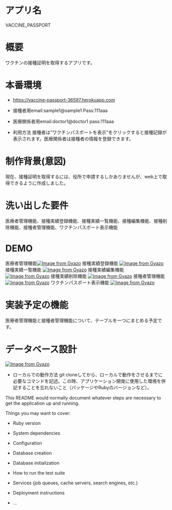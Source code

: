 # アプリ名
VACCINE_PASSPORT

# 概要
ワクチンの接種証明を取得するアプリです。

# 本番環境
* https://vaccine-passport-36597.herokuapp.com

* 接種者用email:sample1@sample1 Pass:111aaa
* 医療関係者用email:doctor1@doctor1 pass:111aaa
* 利用方法	接種者は"ワクチンパスポートを表示"をクリックすると接種記録が表示されます。医療関係者は接種者の情報を登録できます。

# 制作背景(意図) 
現在、接種証明を取得するには、役所で申請するしかありませんが、web上で取得できるように作成しました。

# 洗い出した要件
医療者管理機能、接種実績登録機能、接種実績一覧機能、接種編集機能、接種削除機能、接種者管理機能、ワクチンパスポート表示機能

# DEMO
医療者管理機能[![Image from Gyazo](https://i.gyazo.com/c5ca9c1df383596dad71a1c0a9a007b1.gif)](https://gyazo.com/c5ca9c1df383596dad71a1c0a9a007b1)
接種実績登録機能
[![Image from Gyazo](https://i.gyazo.com/d44e479596298a166dfad152474001e3.gif)](https://gyazo.com/d44e479596298a166dfad152474001e3)
接種実績一覧機能
[![Image from Gyazo](https://i.gyazo.com/0cb60c9278f09d81cf571dba0f217819.gif)](https://gyazo.com/0cb60c9278f09d81cf571dba0f217819)
接種実績編集機能
[![Image from Gyazo](https://i.gyazo.com/b7f9a074953775d5146732f8fe09d87b.gif)](https://gyazo.com/b7f9a074953775d5146732f8fe09d87b)
接種実績削除機能
[![Image from Gyazo](https://i.gyazo.com/e20802d12cd0fcef0f2e2b1887c2b844.gif)](https://gyazo.com/e20802d12cd0fcef0f2e2b1887c2b844)
接種者管理機能
[![Image from Gyazo](https://i.gyazo.com/1454f1c13bdddab11644a7d56b1d01f1.gif)](https://gyazo.com/1454f1c13bdddab11644a7d56b1d01f1)
ワクチンパスポート表示機能
[![Image from Gyazo](https://i.gyazo.com/f65084243fe43ef54a1289692ac945a3.gif)](https://gyazo.com/f65084243fe43ef54a1289692ac945a3)

# 実装予定の機能
医療者管理機能と接種者管理機能について、テーブルを一つにまとめる予定です。

# データベース設計
[![Image from Gyazo](https://i.gyazo.com/82a2c37cf01ffb0bb5c74d38cbf3f5eb.png)](https://gyazo.com/82a2c37cf01ffb0bb5c74d38cbf3f5eb)

* ローカルでの動作方法	git cloneしてから、ローカルで動作をさせるまでに必要なコマンドを記述。この時、アプリケーション開発に使用した環境を併記することを忘れないこと（パッケージやRubyのバージョンなど）。

This README would normally document whatever steps are necessary to get the
application up and running.

Things you may want to cover:

* Ruby version

* System dependencies

* Configuration

* Database creation

* Database initialization

* How to run the test suite

* Services (job queues, cache servers, search engines, etc.)

* Deployment instructions

* ...

